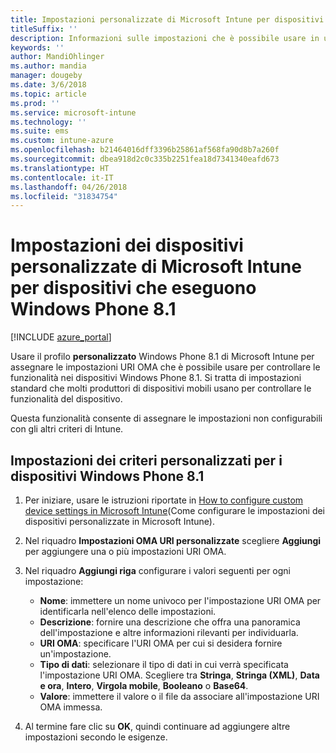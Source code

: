 ```yaml
---
title: Impostazioni personalizzate di Microsoft Intune per dispositivi Windows Phone 8.1
titleSuffix: ''
description: Informazioni sulle impostazioni che è possibile usare in un profilo personalizzato Windows Phone 8.1.
keywords: ''
author: MandiOhlinger
ms.author: mandia
manager: dougeby
ms.date: 3/6/2018
ms.topic: article
ms.prod: ''
ms.service: microsoft-intune
ms.technology: ''
ms.suite: ems
ms.custom: intune-azure
ms.openlocfilehash: b21464016dff3396b25861af568fa90d8b7a260f
ms.sourcegitcommit: dbea918d2c0c335b2251fea18d7341340eafd673
ms.translationtype: HT
ms.contentlocale: it-IT
ms.lasthandoff: 04/26/2018
ms.locfileid: "31834754"
---
```

# <a name="microsoft-intune-custom-device-settings-for-devices-running-windows-phone-81"></a>Impostazioni dei dispositivi personalizzate di Microsoft Intune per dispositivi che eseguono Windows Phone 8.1

[!INCLUDE [azure_portal](./includes/azure_portal.md)]

Usare il profilo **personalizzato** Windows Phone 8.1 di Microsoft Intune per assegnare le impostazioni URI OMA che è possibile usare per controllare le funzionalità nei dispositivi Windows Phone 8.1. Si tratta di impostazioni standard che molti produttori di dispositivi mobili usano per controllare le funzionalità del dispositivo.

Questa funzionalità consente di assegnare le impostazioni non configurabili con gli altri criteri di Intune.

## <a name="custom-policy-settings-for-windows-phone-81-devices"></a>Impostazioni dei criteri personalizzati per i dispositivi Windows Phone 8.1

1. Per iniziare, usare le istruzioni riportate in [How to configure custom device settings in Microsoft Intune](custom-settings-configure.md)(Come configurare le impostazioni dei dispositivi personalizzate in Microsoft Intune).
2. Nel riquadro **Impostazioni OMA URI personalizzate** scegliere **Aggiungi** per aggiungere una o più impostazioni URI OMA.
3. Nel riquadro **Aggiungi riga** configurare i valori seguenti per ogni impostazione:
    - **Nome**: immettere un nome univoco per l'impostazione URI OMA per identificarla nell'elenco delle impostazioni.
    - **Descrizione**: fornire una descrizione che offra una panoramica dell'impostazione e altre informazioni rilevanti per individuarla.
    - **URI OMA**: specificare l'URI OMA per cui si desidera fornire un'impostazione.
    - **Tipo di dati**: selezionare il tipo di dati in cui verrà specificata l'impostazione URI OMA. Scegliere tra **Stringa**, **Stringa (XML)**, **Data e ora**, **Intero**, **Virgola mobile**, **Booleano** o **Base64**.
    - **Valore**: immettere il valore o il file da associare all'impostazione URI OMA immessa.

4. Al termine fare clic su **OK**, quindi continuare ad aggiungere altre impostazioni secondo le esigenze.
